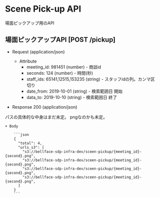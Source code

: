 # Scene Pick-up API
場面ピックアップ用のAPI


## 場面ピックアップAPI [POST /pickup]

+ Request (application/json)

    + Attribute
        + meeting_id: 981451 (number) - 商談id
        + seconds: 124 (number) - 時間(秒)
        + staff_ids: 65141,12515,153235 (string) - スタッフidの列。カンマ区切り
        + date_from: 2019-10-01 (string) - 検索範囲日 開始
        + data_to: 2019-10-10 (string) - 検索範囲日 終了


+ Response 200 (application/json)

パスの具体的な中身はまだ未定。
pngなのかも未定。

    + Body
    
        ```json
        {
          "total": 4,
          "urls_s3": [
            "s3://bellface-sdp-infra-dev/sceen-pickup/{meeting_id}-{second}.png",
            "s3://bellface-sdp-infra-dev/sceen-pickup/{meeting_id}-{second}.png",
            "s3://bellface-sdp-infra-dev/sceen-pickup/{meeting_id}-{second}.png",
            "s3://bellface-sdp-infra-dev/sceen-pickup/{meeting_id}-{second}.png",
          ]
        }
        ```

